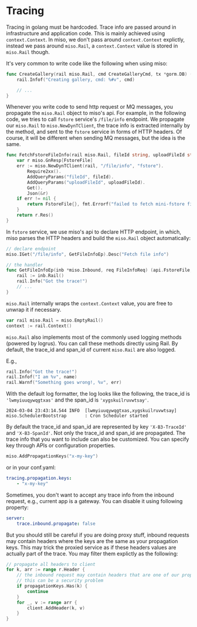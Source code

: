 # Tracing

Tracing in golang must be hardcoded. Trace info are passed around in infrastructure and application code. This is mainly achieved using `context.Context`. In miso, we don't pass around `context.Context` explictly, instead we pass around `miso.Rail`, a `context.Context` value is stored in `miso.Rail` though.

It's very common to write code like the following when using miso:

```go
func CreateGallery(rail miso.Rail, cmd CreateGalleryCmd, tx *gorm.DB) (*Gallery, error) {
	rail.Infof("Creating gallery, cmd: %#v", cmd)

    // ...
}
```

Whenever you write code to send http request or MQ messages, you propagate the `miso.Rail` object to miso's api. For example, in the following code, we tries to call `fstore` service's `/file/info` endpoint. We propagate our `miso.Rail` to `miso.NewDynTClient`, the trace info is extracted internally by the method, and sent to the `fstore` service in forms of HTTP headers. Of course, it will be different when sending MQ messages, but the idea is the same.

```go
func FetchFstoreFileInfo(rail miso.Rail, fileId string, uploadFileId string) (FstoreFile, error) {
	var r miso.GnResp[FstoreFile]
	err := miso.NewDynTClient(rail, "/file/info", "fstore").
		Require2xx().
		AddQueryParams("fileId", fileId).
		AddQueryParams("uploadFileId", uploadFileId).
		Get().
		Json(&r)
	if err != nil {
		return FstoreFile{}, fmt.Errorf("failed to fetch mini-fstore fileInfo, %v", err)
	}
	return r.Res()
}
```

In `fstore` service, we use miso's api to declare HTTP endpoint, in which, miso parses the HTTP headers and build the `miso.Rail` object automatically:

```go
// declare endpoint
miso.IGet("/file/info", GetFileInfoEp).Desc("Fetch file info")

// the handler
func GetFileInfoEp(inb *miso.Inbound, req FileInfoReq) (api.FstoreFile, error) {
	rail := inb.Rail()
	rail.Info("Got the trace!")
    // ...
}
```

`miso.Rail` internally wraps the `context.Context` value, you are free to unwrap it if necessary.

```go
var rail miso.Rail = miso.EmptyRail()
context := rail.Context()
```

`miso.Rail` also implements most of the commonly used logging methods (powered by logrus). You can call these methods directly using Rail. By default, the trace_id and span_id of current `miso.Rail` are also logged.

E.g.,

```go
rail.Info("Got the trace!")
rail.Infof("I am %v", name)
rail.Warnf("Something goes wrong!, %v", err)
```

With the default log formatter, the log looks like the following, the trace_id is `'lwmyiuuqywqgtxas'` and the span_id is `'xygskuilruvwtsay'`.

```log
2024-03-04 23:43:14.544 INFO  [lwmyiuuqywqgtxas,xygskuilruvwtsay]  miso.SchedulerBootstrap       : Cron Scheduler started
```

By default the trace_id and span_id are represented by key `'X-B3-TraceId'` and `'X-B3-SpanId'`. Not only the trace_id and span_id are propagated. The trace info that you want to include can also be customized. You can specify key through APIs or configuration properties.

```go
miso.AddPropagationKeys("x-my-key")
```

or in your conf.yaml:

```yml
tracing.propagation.keys:
    - "x-my-key"
```

Sometimes, you don't want to accept any trace info from the inbound request, e.g., current app is a gateway. You can disable it using following property:

```yml
server:
    trace.inbound.propagate: false
```

But you should still be careful if you are doing proxy stuff, inbound requests may contain headers where the keys are the same as your propagation keys. This may trick the proxied service as if these headers values are actually part of the trace. You may filter them explictly as the following:

```go
// propagate all headers to client
for k, arr := range r.Header {
    // the inbound request may contain headers that are one of our propagation keys
    // this can be a security problem
    if propagationKeys.Has(k) {
        continue
    }
    for _, v := range arr {
        client.AddHeader(k, v)
    }
}
```
